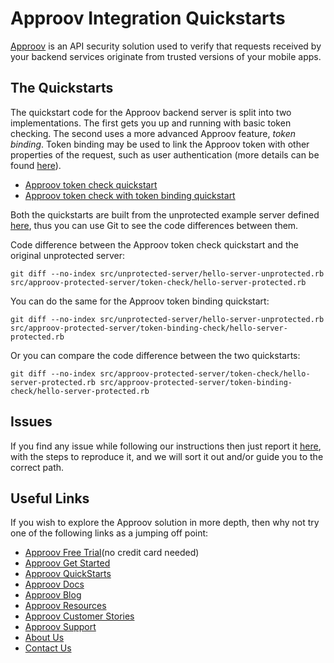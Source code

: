 # Approov Integration Quickstarts

[Approov](https://approov.io) is an API security solution used to verify that requests received by your backend services originate from trusted versions of your mobile apps.


## The Quickstarts

The quickstart code for the Approov backend server is split into two implementations. The first gets you up and running with basic token checking. The second uses a more advanced Approov feature, _token binding_. Token binding may be used to link the Approov token with other properties of the request, such as user authentication (more details can be found [here](https://approov.io/docs/latest/approov-usage-documentation/#token-binding)).
* [Approov token check quickstart](/docs/APPROOV_TOKEN_QUICKSTART.md)
* [Approov token check with token binding quickstart](/docs/APPROOV_TOKEN_BINDING_QUICKSTART.md)

Both the quickstarts are built from the unprotected example server defined [here](/src/unprotected-server/hello-server-unprotected.rb), thus you can use Git to see the code differences between them.

Code difference between the Approov token check quickstart and the original unprotected server:

```
git diff --no-index src/unprotected-server/hello-server-unprotected.rb src/approov-protected-server/token-check/hello-server-protected.rb
```

You can do the same for the Approov token binding quickstart:

```
git diff --no-index src/unprotected-server/hello-server-unprotected.rb src/approov-protected-server/token-binding-check/hello-server-protected.rb
```

Or you can compare the code difference between the two quickstarts:

```
git diff --no-index src/approov-protected-server/token-check/hello-server-protected.rb src/approov-protected-server/token-binding-check/hello-server-protected.rb
```

## Issues

If you find any issue while following our instructions then just report it [here](https://github.com/approov/quickstart-ruby-on-rails-token-check/issues), with the steps to reproduce it, and we will sort it out and/or guide you to the correct path.


## Useful Links

If you wish to explore the Approov solution in more depth, then why not try one of the following links as a jumping off point:

* [Approov Free Trial](https://approov.io/signup)(no credit card needed)
* [Approov Get Started](https://approov.io/product/demo)
* [Approov QuickStarts](https://approov.io/docs/latest/approov-integration-examples/)
* [Approov Docs](https://approov.io/docs)
* [Approov Blog](https://approov.io/blog/)
* [Approov Resources](https://approov.io/resource/)
* [Approov Customer Stories](https://approov.io/customer)
* [Approov Support](https://approov.zendesk.com/hc/en-gb/requests/new)
* [About Us](https://approov.io/company)
* [Contact Us](https://approov.io/contact)
